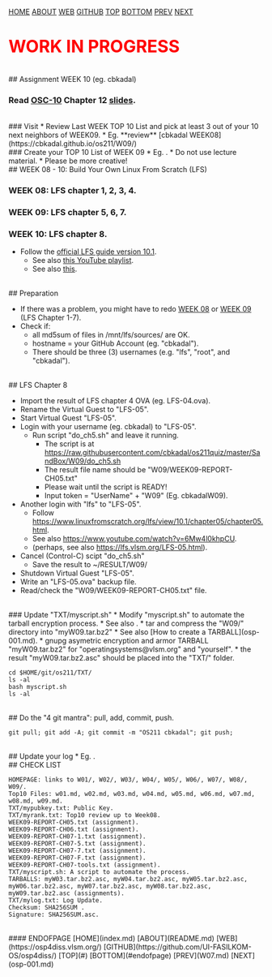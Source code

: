---
---

[HOME](index.md)
[ABOUT](README.md)
[WEB](https://osp4diss.vlsm.org/)
[GITHUB](https://github.com/UI-FASILKOM-OS/osp4diss/)
[TOP](#)
[BOTTOM](#endofpage)
[PREV](W07.md)
[NEXT](osp-001.md)

# <span style="color:red; font-weight:bold; font-size:larger;">WORK IN PROGRESS</span>

<br>
## Assignment WEEK 10 (eg. cbkadal) 

### Read [OSC-10](https://www.os-book.com/OS10/) Chapter 12 [slides](https://www.os-book.com/OS10/slide-dir/).

<br>
### Visit <https://os.vlsm.org/GitHubPages/>
* Review Last WEEK TOP 10 List and pick at least 3 out of your 10 next neighbors of WEEK09.
* Eg. **review** [cbkadal WEEK08](https://cbkadal.github.io/os211/W09/)

<br>
### Create your TOP 10 List of WEEK 09
* Eg. <https://cbkadal.github.io/os211/W10/>.
* Do not use lecture material.
* Please be more creative!

<br>
## WEEK 08 - 10: Build Your Own Linux From Scratch (LFS)

### WEEK 08: LFS chapter 1, 2, 3, 4.

### WEEK 09: LFS chapter 5, 6, 7.

### WEEK 10: LFS chapter 8.

* Follow the [official LFS guide version 10.1](https://www.linuxfromscratch.org/lfs/view/10.1/).
  * See also [this YouTube playlist](https://www.youtube.com/playlist?list=PLyc5xVO2uDsAlIkKBIGauDQ6LejoQovyL).
  * See also [this](https://lfs.vlsm.org/).

<br>
## Preparation

* If there was a problem, you might have to redo [WEEK 08](W08.md) or
  [WEEK 09](W09.md) (LFS Chapter 1-7).
* Check if:
  * all md5sum of files in /mnt/lfs/sources/ are OK.
  * hostname = your GitHub Account (eg. "cbkadal").
  * There should be three (3) usernames (e.g. "lfs", "root", and "cbkadal").

<br>
## LFS Chapter 8

* Import the result of LFS chapter 4 OVA (eg. LFS-04.ova).
* Rename the Virtual Guest to "LFS-05".
* Start Virtual Guest "LFS-05".
* Login with your username (eg. cbkadal) to "LFS-05".
  * Run script "do_ch5.sh" and leave it running.
    * The script is at <https://raw.githubusercontent.com/cbkadal/os211quiz/master/SandBox/W09/do_ch5.sh>
    * The result file name should be "W09/WEEK09-REPORT-CH05.txt"
    * Please wait until the script is READY!
    * Input token = "UserName" + "W09" (Eg. cbkadalW09).
* Another login with "lfs" to "LFS-05".
  * Follow <https://www.linuxfromscratch.org/lfs/view/10.1/chapter05/chapter05.html>.
  * See also <https://www.youtube.com/watch?v=6Mw4l0khpCU>.
  * (perhaps, see also <https://lfs.vlsm.org/LFS-05.html>).
* Cancel (Control-C) scipt "do_ch5.sh"
  * Save the result to ~/RESULT/W09/
* Shutdown Virtual Guest "LFS-05".
* Write an "LFS-05.ova" backup file.
* Read/check the "W09/WEEK09-REPORT-CH05.txt" file.

<br>
### Update "TXT/myscript.sh"
* Modify "myscript.sh" to automate the tarball encryption process.
* See also <https://cbkadal.github.io/os211/004.html>.
* tar and compress the "W09/" directory into "myW09.tar.bz2"
  * See also [How to create a TARBALL](osp-001.md).
* gnupg asymetric encryption and armor TARBALL "myW09.tar.bz2" for "operatingsystems@vlsm.org" and "yourself".
* the result "myW09.tar.bz2.asc" should be placed into the "TXT/" folder.

```
cd $HOME/git/os211/TXT/
ls -al
bash myscript.sh
ls -al

```



<br>
## Do the "4 git mantra": pull, add, commit, push.

```
git pull; git add -A; git commit -m "OS211 cbkadal"; git push;

```

<br>
## Update your log
* Eg. <https://cbkadal.github.io/os211/TXT/mylog.txt>.

<br>
## CHECK LIST

```
HOMEPAGE: links to W01/, W02/, W03/, W04/, W05/, W06/, W07/, W08/, W09/.
Top10 Files: w01.md, w02.md, w03.md, w04.md, w05.md, w06.md, w07.md, w08.md, w09.md.
TXT/mypubkey.txt: Public Key.
TXT/myrank.txt: Top10 review up to Week08.
WEEK09-REPORT-CH05.txt (assignment).
WEEK09-REPORT-CH06.txt (assignment).
WEEK09-REPORT-CH07-1.txt (assignment).
WEEK09-REPORT-CH07-5.txt (assignment).
WEEK09-REPORT-CH07-7.txt (assignment).
WEEK09-REPORT-CH07-F.txt (assignment).
WEEK09-REPORT-CH07-tools.txt (assignment).
TXT/myscript.sh: A script to automate the process.
TARBALLS: myW03.tar.bz2.asc, myW04.tar.bz2.asc, myW05.tar.bz2.asc, 
myW06.tar.bz2.asc, myW07.tar.bz2.asc, myW08.tar.bz2.asc, myW09.tar.bz2.asc (assignments).
TXT/mylog.txt: Log Update.
Checksum: SHA256SUM .
Signature: SHA256SUM.asc.

```

<br>
#### ENDOFPAGE
[HOME](index.md)
[ABOUT](README.md)
[WEB](https://osp4diss.vlsm.org/)
[GITHUB](https://github.com/UI-FASILKOM-OS/osp4diss/)
[TOP](#)
[BOTTOM](#endofpage)
[PREV](W07.md)
[NEXT](osp-001.md)
<br>


